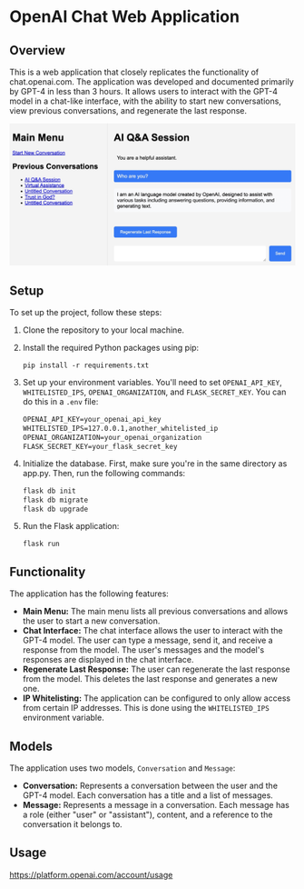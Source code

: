 # OpenAI Chat Web Application

## Overview

This is a web application that closely replicates the functionality of chat.openai.com. The application was developed and documented primarily by GPT-4 in less than 3 hours. It allows users to interact with the GPT-4 model in a chat-like interface, with the ability to start new conversations, view previous conversations, and regenerate the last response.

![Screenshot of the application](./demo.jpeg)

## Setup

To set up the project, follow these steps:

1. Clone the repository to your local machine.
2. Install the required Python packages using pip:

    ```
    pip install -r requirements.txt
    ```

3. Set up your environment variables. You'll need to set `OPENAI_API_KEY`, `WHITELISTED_IPS`, `OPENAI_ORGANIZATION`, and `FLASK_SECRET_KEY`. You can do this in a `.env` file:

    ```
    OPENAI_API_KEY=your_openai_api_key
    WHITELISTED_IPS=127.0.0.1,another_whitelisted_ip
    OPENAI_ORGANIZATION=your_openai_organization
    FLASK_SECRET_KEY=your_flask_secret_key
    ```



4. Initialize the database. First, make sure you're in the same directory as app.py. Then, run the following commands:
    ```
    flask db init
    flask db migrate
    flask db upgrade
    ```

5. Run the Flask application:

    ```
    flask run
    ```

## Functionality

The application has the following features:

- **Main Menu:** The main menu lists all previous conversations and allows the user to start a new conversation.
- **Chat Interface:** The chat interface allows the user to interact with the GPT-4 model. The user can type a message, send it, and receive a response from the model. The user's messages and the model's responses are displayed in the chat interface.
- **Regenerate Last Response:** The user can regenerate the last response from the model. This deletes the last response and generates a new one.
- **IP Whitelisting:** The application can be configured to only allow access from certain IP addresses. This is done using the `WHITELISTED_IPS` environment variable.

## Models

The application uses two models, `Conversation` and `Message`:

- **Conversation:** Represents a conversation between the user and the GPT-4 model. Each conversation has a title and a list of messages.
- **Message:** Represents a message in a conversation. Each message has a role (either "user" or "assistant"), content, and a reference to the conversation it belongs to.


## Usage
https://platform.openai.com/account/usage